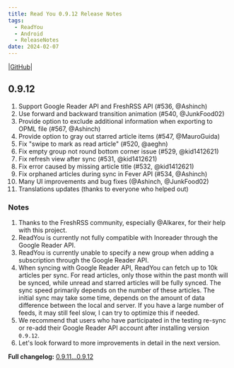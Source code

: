 ```yaml
---
title: Read You 0.9.12 Release Notes
tags:
  - ReadYou
  - Android
  - ReleaseNotes
date: 2024-02-07
---
```


|[GitHub](https://github.com/Ashinch/ReadYou/releases/tag/0.9.12)|

## 0.9.12

1. Support Google Reader API and FreshRSS API (#536, @Ashinch)
2. Use forward and backward transition animation (#540, @JunkFood02)
3. Provide option to exclude additional information when exporting to OPML file (#567, @Ashinch)
4. Provide option to gray out starred article items (#547, @MauroGuida)
5. Fix "swipe to mark as read article" (#520, @aeghn)
6. Fix empty group not round bottom corner issue (#529, @kid1412621)
7. Fix refresh view after sync (#531, @kid1412621)
8. Fix error caused by missing article title (#532, @kid1412621)
9. Fix orphaned articles during sync in Fever API (#534, @Ashinch)
10. Many UI improvements and bug fixes (@Ashinch, @JunkFood02)
11. Translations updates (thanks to everyone who helped out)

### Notes

1. Thanks to the FreshRSS community, especially @Alkarex, for their help with this project.
2. ReadYou is currently not fully compatible with Inoreader through the Google Reader API.
3. ReadYou is currently unable to specify a new group when adding a subscription through the Google Reader API.
4. When syncing with Google Reader API, ReadYou can fetch up to 10k articles per sync. For read articles, only those within the past month will be synced, while unread and starred articles will be fully synced. The sync speed primarily depends on the number of these articles. The initial sync may take some time, depends on the amount of data difference between the local and server. If you have a large number of feeds, it may still feel slow, I can try to optimize this if needed.
5. We recommend that users who have participated in the testing re-sync or re-add their Google Reader API account after installing version `0.9.12`.
6. Let's look forward to more improvements in detail in the next version.

**Full changelog:** [0.9.11...0.9.12](https://github.com/Ashinch/ReadYou/compare/0.9.11...0.9.12)